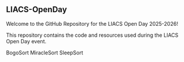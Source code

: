 ## LIACS-OpenDay
Welcome to the GitHub Repository for the LIACS Open Day 2025-2026!

This repository contains the code and resources used during the LIACS Open Day event.

BogoSort
MiracleSort
SleepSort